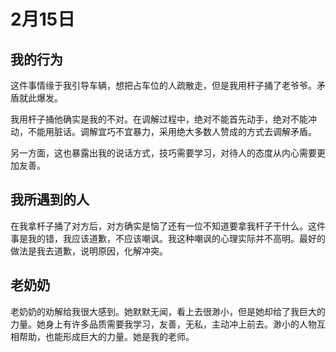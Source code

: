 # 2月15日

## 我的行为

这件事情缘于我引导车辆，想把占车位的人疏散走，但是我用杆子捅了老爷爷。矛盾就此爆发。

我用杆子捅他确实是我的不对。在调解过程中，绝对不能首先动手，绝对不能冲动，不能用脏话。调解宜巧不宜暴力，采用绝大多数人赞成的方式去调解矛盾。

另一方面，这也暴露出我的说话方式，技巧需要学习，对待人的态度从内心需要更加友善。

## 我所遇到的人

在我拿杆子捅了对方后，对方确实是恼了还有一位不知道要拿我杆子干什么。这件事是我的错，我应该道歉，不应该嘲讽。我这种嘲讽的心理实际并不高明。最好的做法是我去道歉，说明原因，化解冲突。

## 老奶奶

老奶奶的劝解给我很大感到。她默默无闻，看上去很渺小，但是她却给了我巨大的力量。她身上有许多品质需要我学习，友善，无私，主动冲上前去。渺小的人物互相帮助，也能形成巨大的力量。她是我的老师。

